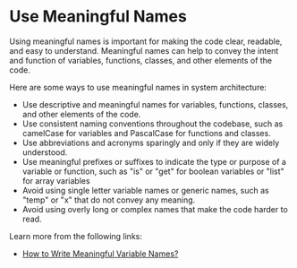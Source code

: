 # Use Meaningful Names

Using meaningful names is important for making the code clear, readable, and easy to understand. Meaningful names can help to convey the intent and function of variables, functions, classes, and other elements of the code.

Here are some ways to use meaningful names in system architecture:

- Use descriptive and meaningful names for variables, functions, classes, and other elements of the code.
- Use consistent naming conventions throughout the codebase, such as camelCase for variables and PascalCase for functions and classes.
- Use abbreviations and acronyms sparingly and only if they are widely understood.
- Use meaningful prefixes or suffixes to indicate the type or purpose of a variable or function, such as "is" or "get" for boolean variables or "list" for array variables
- Avoid using single letter variable names or generic names, such as "temp" or "x" that do not convey any meaning.
- Avoid using overly long or complex names that make the code harder to read.

Learn more from the following links:

- [How to Write Meaningful Variable Names?](https://workat.tech/machine-coding/tutorial/writing-meaningful-variable-names-clean-code-za4m83tiesy0)
